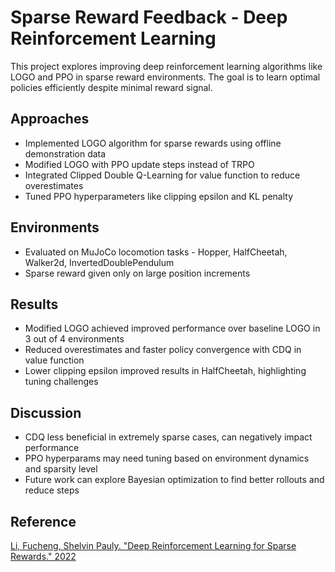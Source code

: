 # Sparse Reward Feedback - Deep Reinforcement Learning

This project explores improving deep reinforcement learning algorithms like LOGO and PPO in sparse reward environments. The goal is to learn optimal policies efficiently despite minimal reward signal.

## Approaches

- Implemented LOGO algorithm for sparse rewards using offline demonstration data
- Modified LOGO with PPO update steps instead of TRPO
- Integrated Clipped Double Q-Learning for value function to reduce overestimates
- Tuned PPO hyperparameters like clipping epsilon and KL penalty

## Environments

- Evaluated on MuJoCo locomotion tasks - Hopper, HalfCheetah, Walker2d, InvertedDoublePendulum
- Sparse reward given only on large position increments  

## Results

- Modified LOGO achieved improved performance over baseline LOGO in 3 out of 4 environments
- Reduced overestimates and faster policy convergence with CDQ in value function
- Lower clipping epsilon improved results in HalfCheetah, highlighting tuning challenges

## Discussion

- CDQ less beneficial in extremely sparse cases, can negatively impact performance
- PPO hyperparams may need tuning based on environment dynamics and sparsity level
- Future work can explore Bayesian optimization to find better rollouts and reduce steps

## Reference

[Li, Fucheng, Shelvin Pauly. "Deep Reinforcement Learning for Sparse Rewards." 2022](CMSC828A_Project_Report.pdf)
